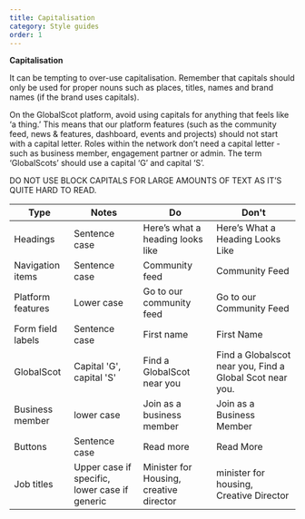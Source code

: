 ```yaml
---
title: Capitalisation
category: Style guides
order: 1
---
```


**Capitalisation** 

It can be tempting to over-use capitalisation. Remember that capitals should only be used for proper nouns such as places, titles, names and brand names (if the brand uses capitals). 

On the GlobalScot platform, avoid using capitals for anything that feels like ‘a thing.’ This means that our platform features (such as the community feed, news & features, dashboard, events and projects) should not start with a capital letter. Roles within the network don’t need a capital letter - such as business member, engagement partner or admin. The term ‘GlobalScots’ should use a capital ‘G’ and capital ‘S’.

DO NOT USE BLOCK CAPITALS FOR LARGE AMOUNTS OF TEXT AS IT’S QUITE HARD TO READ.


| Type  | Notes   | Do   | Don't   |
| ------------- | ------------- | ------------- | ------------- |
| Headings  | Sentence case  | Here’s what a heading looks like  | Here’s What a Heading Looks Like  |
| Navigation items  | Sentence case  | Community feed  | Community Feed   |
| Platform features | Lower case  | Go to our community feed | Go to our Community Feed |
| Form field labels  | Sentence case  | First name  | First Name    |
| GlobalScot  | Capital 'G', capital 'S' | Find a GlobalScot near you  | Find a Globalscot near you, Find a Global Scot near you.    |
| Business member  | lower case  | Join as a business member  | Join as a Business Member   |
| Buttons  | Sentence case  | Read more  | Read More  |
| Job titles| Upper case if specific, lower case if generic | Minister for Housing, creative director   | minister for housing, Creative Director |

